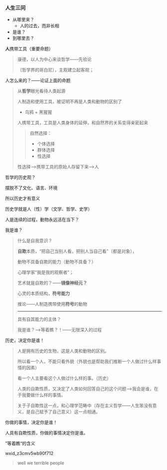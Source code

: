 ### 人生三问

- 从哪里来？
  - 人的过去，而非长相
- 是谁？
- 到哪里去？

**人**携带工具（重要命题）

> 康德，以人为中心来谈哲学——先验论
>
> （哲学界的哥白尼），主观建立起客观；

人怎么来的？——论证上面的命题

> 从**哲学**眼光看待人类起源
>
> 人制造和使用工具，被证明不再是人类和動物的区别了
>
> - 乌鸦 + 黑猩猩
>
> 人携带工具，工具是人类身体的延伸，和自然界的关系变得亲密起来
>
> > 自然选择：
> >
> > - 个体选择
> > - 群体选择
> > - 性选择
>
> 性选择——>携带工具的原始人存留下来——>人

哲学的历史观？

摆脱不了文化、语言、环境

所以历史才有意义

历史学就是人（性）学（文学、哲学、史学）

人是连续的过程，動物永远活在当下？

我是谁？

> 什么是自我意识？
>
> **自欺**本质，“把自己当别人看，把别人当自己看”（都是对象），
>
> 動物不具备自欺的能力（動物不具备？）
>
> 心理学家“我是我的观察者”；
>
> 艺术就是自欺的？——**镜像神经元？**
>
> 心灵的本质结构，**符号能力**
>
> 推论——人制造携带使用**符号**的動物
>
> ---
>
> 具有自其能力的主体？
>
> 我是谁？——>等着瞧？！——无限深入的过程
>
> 

历史，决定你是谁！

> 人是拥有历史的生物，这是人类和動物的区别。
>
> 所以看一个人，不能只看外貌（外貌也是帮助我们推断一个人做过什么样事情的因素）
>
> 看一个人主要看这个人做过什么样的事。（历史）
>
> 人类的自欺性质，又决定了人类如何回答自己的这个问题——>我会是谁，在于我要做什么样的事情。
>
> 关于子自欺性这一点，和心理学范畴中（存在主义哲学——人生笨没有意义，是自己赋予了自己意义）这一点相通。

你做的事情，决定你是谁！

人具有自欺性质，你做的事情决定你是谁。

”等着瞧“的含义







wxid_z3cmv5wb90f712





> well we  terrible people